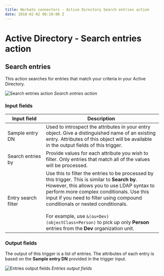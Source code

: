 ```yaml
---
title: Workato connectors - Active Directory Search entries action
date: 2018-02-02 06:10:00 Z
---
```


# Active Directory - Search entries action

## Search entries
This action searches for entries that match your criteria in your Active Directory.

![Search entries action](~@img/active_directory/search_entries.png)
*Search entries action*

### Input fields

<table class="unchanged rich-diff-level-one">
  <thead>
    <tr>
        <th width='25%'>Input field</th>
        <th>Description</th>
    </tr>
  </thead>
  <tbody>
    <tr>
      <td>Sample entry DN</td>
      <td>
        Used to introspect the attributes in your entry object. Give a distinguished name of an existing entry. Attributes of this object will be available in the output fields of this trigger.
      </td>
    </tr>
    <tr>
      <td>Search entries by</td>
      <td>
        Provide values for each attribute you wish to filter. Only entries that match all of the values will be processed.
      </td>
    </tr>
    <tr>
      <td>Entry search filter</td>
      <td>
        Use this to filter the entries to be processed by this trigger. This is similar to <b>Search by</b>. However, this allows you to use LDAP syntax to perform more complex conditionals. Use this input if you need to filter using compound conditionals or nested conditionals.<br><br>
        For example, use <code>&(ou=Dev)(objectClass=Person)</code> to pick up only <b>Person</b> entries from the <b>Dev</b> organization unit.
      </td>
    </tr>
  </tbody>
</table>

### Output fields
The output of this trigger is a list of entries. The attributes of each entry is based on the **Sample entry DN** provided in the trigger input.

![Entries output fields](~@img/active_directory/entries_output_schema.png)
*Entries output fields*
